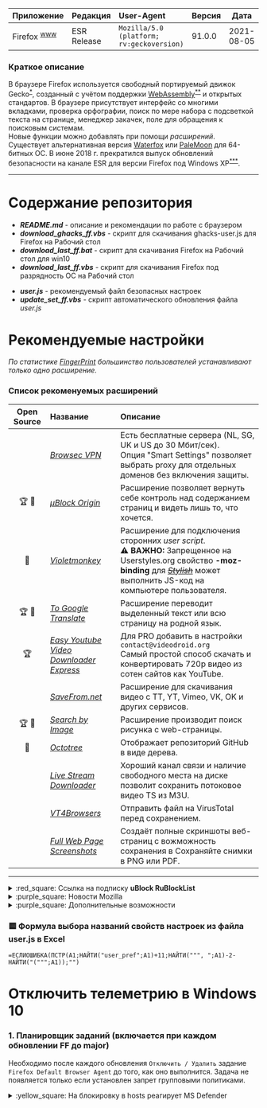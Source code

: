 [License]: //creativecommons.org/licenses/by-nc-sa/4.0/deed.ru

|Приложение|Редакция|User-Agent|Версия|Дата|Язык
|:--- |:--- |:--- |:--- |:---:|:--- 
|Firefox <sup>[www]</sup>|ESR Release|`Mozilla/5.0 (platform; rv:geckoversion)`|91.0.0|2021-08-05|all

[www]: //mozilla.org/ru/firefox/all/#product-desktop-esr "Extended support"

### Краткое описание

В браузере Firefox используется свободный портируемый движок Gecko<sup>[*]</sup>, созданный с учётом поддержки 
[WebAssembly]<sup>[**]</sup> и открытых стандартов. В браузере присутствует интерфейс со многими вкладками, 
проверка орфографии, поиск по мере набора с подсветкой текста на странице, менеджер закачек, поле для 
обращения к поисковым системам.  
Новые функции можно добавлять при помощи *расширений*.  
Существует альтернативная версия [Waterfox] или [PaleMoon] для 64-битных ОС. В июне 2018 г. прекратился выпуск 
обновлений безопасности на канале ESR для версии Firefox под Windows XP<sup>[***]</sup>. 

[*]: //habr.com/post/313820/ "Rust > Servo > Quantum"
[**]: //habr.com/post/402173/ "wasm - низкоуровневый ЯП, выполняющийся в браузере"
[***]: //habr.com/post/407239/
[FF75 под Win10]: //habr.com/post/496618/
[WebAssembly]: //habr.com/post/428347/ "RU, 2018-10-31"
[Waterfox]: //www.waterfoxproject.org/ "браузер с поддержкой XUL-расширений"
[PaleMoon]: //www.palemoon.org/ "браузер с поддержкой XUL-расширений"

---
# Содержание репозитория

- ***README.md*** - описание и рекомендации по работе с браузером
- ***download_ghacks_ff.vbs*** - скрипт для скачивания ghacks-user.js для Firefox на Рабочий стол
- ***download_last_ff.bat*** - скрипт для скачивания Firefox на Рабочий стол для win10
- ***download_last_ff.vbs*** - скрипт для скачивания Firefox под разрядность ОС на Рабочий стол
<!-- - ***[habrusers_blocker_gm].user.js*** - блокировка пользователей на Хабре (*user script*)
	<details>
	<summary>:yellow_square: Политика работы скриптов</summary><br />
	
	Для работы скриптов [Greasemonkey]<sup>[:(]</sup> должна быть включена настройка:  
	**`privacy.firstparty.isolate`**
	
	</details> -->
- ***user.js*** - рекомендуемый файл безопасных настроек
- ***update_set_ff.vbs*** - скрипт автоматического обновления файла *user.js*

[habrusers_blocker_gm]: //github.com/bopoh13/docs/raw/master/vendor/firefox/habrusers_blocker_gm.user.js


# Рекомендуемые настройки

*По статистике [FingerPrint] большинство пользователей устанавливают только одно расширение.*

### Список рекоменуемых расширений

|Open Source|Название|Описание
|:---:|:--- |:--- 
| |*[Browsec VPN]*|Есть бесплатные сервера (NL, SG, UK и US до 30 Мбит/сек).<br />Опция "Smart Settings" позволяет выбрать proxy для отдельных доменов без включения защиты.
|:trophy: :gem:|*[µBlock Origin]*|Расширение позволяет вернуть себе контроль над содержанием страниц и видеть лишь то, что хочется.
| :gem:|*[Violetmonkey]*|Расширение для подключения сторонних *user script*.<br />:warning: **ВАЖНО:** Запрещенное на Userstyles.org свойство **-moz-binding** для ~~*[Stylish]*~~ может выполнить JS-код на компьютере пользователя.
|:trophy: :gem:|*[To Google Translate]*|Расширение переводит выделенный текст или всю страницу на родной язык.
|:trophy:|*[Easy Youtube Video Downloader Express]*|Для PRO добавить в настройки `contact@videodroid.org`<br />Самый простой способ скачать и конвертировать 720p видео из сотен сайтов как YouTube.
| |*[SaveFrom.net]*|Расширение для скачивания видео с TT, YT, Vimeo, VK, OK и других сервисов.
|:trophy: :gem:|*[Search by Image]*|Расширение производит поиск рисунка с web-страницы.
| :gem:|*[Octotree]*|Отображает репозиторий GitHub в виде дерева.
| |*[Live Stream Downloader]*|Хороший канал связи и наличие свободного места на диске позволит сохранить потоковое видео TS из M3U.
| |*[VT4Browsers]*|Отправить файл на VirusTotal перед сохранением.
| |*[Full Web Page Screenshots]*|Создаёт полные скриншоты веб-страниц с вожможность сохранения в Сохраняйте снимки в PNG или PDF.

[:(]: //github.com/greasemonkey/greasemonkey/issues/2733/
[Browsec VPN]: //addons.mozilla.org/firefox/addon/603434/
[Canvas]: //habr.com/post/357238/#comment_11221142 "SHA-256"
[CanvasBlocker]: //addons.mozilla.org/firefox/addon/534930/
[Easy Youtube Video Downloader Express]: //addons.mozilla.org/firefox/addon/463677/
[Full Web Page Screenshots]: //addons.mozilla.org/firefox/addon/5648/ "Замена скриншотам Firefox"
[To Google Translate]: //addons.mozilla.org/firefox/addon/445852/
[Greasemonkey]: //github.com/greasemonkey/greasemonkey/issues/2985/
[Live Stream Downloader]: //addons.mozilla.org/firefox/addon/2641439/
[Octotree]: //addons.mozilla.org/firefox/addon/512640/
[SaveFrom.net]: //addons.mozilla.org/firefox/addon/271830/
[Search by Image]: //addons.mozilla.org/firefox/addon/824288/
[Stylish]: //github.com/The-OP/Fox/commit/370229fe "Меняет внешний вид сайтов согласно UserCSS"
[Violetmonkey]: //addons.mozilla.org/firefox/addon/797378/ "Движок для запуска UserJS"
[VT4Browsers]: //addons.mozilla.org/firefox/addon/351419/ "Experimental"
[µBlock Origin]: //addons.mozilla.org/firefox/addon/607454/
[Импортировать]: //subscribe.adblockplus.org/?location=https://github.com/bopoh13/docs/raw/rublock/vendor/firefox/filters.txt&title=RUS:%20Filters%20RuBlockList

---
<details>
<summary>:red_square: Ссылка на подписку <strong>uBlock RuBlockList</strong></summary><br />

Подписку можно подключить в настройках расширения "*<kbd>ЛКМ</kbd> по значку -> Открыть панель управления -> 
Списки фильтров -> **[Импортировать]...** список фильтра посредством URL*" указав путь к файлу:<br />

`https://github.com/bopoh13/docs/raw/rublock/vendor/firefox/filters.txt`
#

</details>

<details>
<summary>:purple_square: Новости Mozilla</summary><br />

1. [Mozilla усилила защиту пользователей Firefox от вредоносного кода](//habr.com/news/t/471602/ "RU, 2019-10-15")
2. [Firefox 75 будет автоматически удалять отслеживающие файлы cookie](//habr.com/news/t/491152/ "RU, 2020-03-05")
3. [Firefox 75 ввели телеметрию и новую адресную строку](//habr.com/news/t/496618/ "RU, 2020-04-10")
4. [Mozilla: рекламщикам достаточно истории 150 посещённых доменов для определения пользователя](//habr.com/news/t/517384/ "RU, 2020-09-01")
5. [IETF официально прекратил поддержку протоколов TLS 1.0 и 1.1](//habr.com/post/548832/ "RU, 2021-03-24")
6. **[DevTools браузера: возможности инструмента разработчика](//habr.com/post/548898/ "RU, 2021-04-05")**
7. [Firefox 78 представил новую архитектуру безопасности браузера с изоляцией сайтов](//habr.com/post/558236/ "RU, 2021-05-19")

</details>

<details>
<summary>:purple_square: Дополнительные возможности</summary><br />

- Проверка [FingerPrint]

Справа в адресной строке появляется значок-книга "Включить Вид для чтения `[F9]`" (Firefox 78 рабоает с локальными 
страницами). В данном режиме просмотра удобно отправлять страницу на печать без оформления, можно воспроизводить текст 
[голосом] (для Windows 7 заявленная Speech Platform не работает, поэтому устанавливать надо [RHVoice] + TTS к нему).  
Для воспроизведения голоса необходимо, чтобы была включена настройка:  -  
MS Word имеет функцию воспроизведения текста (в "*Настройках ленты*" в списке "*Команды не на ленте*" 
команда "*Проговорить*").

[FingerPrint]: //amiunique.org "2018-12-07: https://habr.com/post/432296/#comment_19469322"
[голосом]: //support.mozilla.org/ru/kb/otvet-na-forume-ustanovka-golosov-dlya-windows-10
[RHVoice]: //tiflohelp.ru/synthesizers/sapi-5/rhvoice-sapi5.html

</details>

### :yellow_square: Формула выбора названий свойств настроек из файла user.js в Excel

`=ЕСЛИОШИБКА(ПСТР(A1;НАЙТИ("user_pref";A1)+11;НАЙТИ(""", ";A1)-2-НАЙТИ("(""";A1));"")`


# Отключить телеметрию в Windows 10

### 1. Планировщик заданий (включается при каждом обновлении FF до major)

Необходимо после каждого обновления `Отключить / Удалить` задание `Firefox Default Browser Agent`
до того, как оно выполнится. Задача не появляется только если установлен запрет групповыми политиками.

<details>
<summary>:yellow_square: На блокировку в hosts реагирует MS Defender</summary><br />

- www&shy;.microsoft.com
- microsoft.com
- telemetry.microsoft.com
- wns.notify.windows.com.akadns.net
- v10-win.vortex.data.microsoft.com.akadns.net
- us.vortex-win.data.microsoft.com
- us-v10.events.data.microsoft.com
- urs.microsoft.com.nsatc.net
- watson.telemetry.microsoft.com
- watson.ppe.telemetry.microsoft.com
- vsgallery.com
- watson.live.com
- watson.microsoft.com
- telemetry.remoteapp.windowsazure.com
- telemetry.urs.microsoft.com

</details>

#
